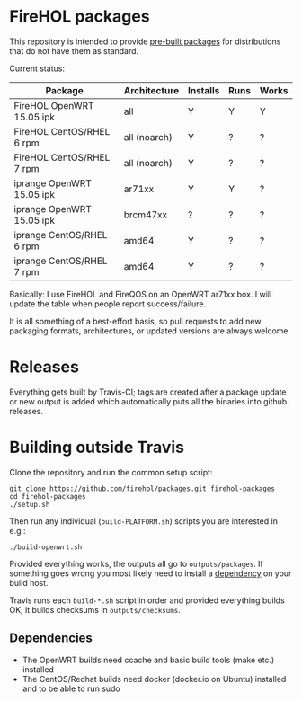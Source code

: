 # FireHOL packages

This repository is intended to provide
[pre-built packages](https://github.com/firehol/packages/releases/latest)
for distributions that do not have them as standard.

Current status:

Package                   | Architecture     |  Installs  |  Runs  |  Works
------------------------- | ---------------- | ---------- | ------ | -------
FireHOL OpenWRT 15.05 ipk | all              |     Y      |   Y    |    Y
FireHOL CentOS/RHEL 6 rpm | all (noarch)     |     Y      |   ?    |    ?
FireHOL CentOS/RHEL 7 rpm | all (noarch)     |     Y      |   ?    |    ?
iprange OpenWRT 15.05 ipk | ar71xx           |     Y      |   Y    |    ?
iprange OpenWRT 15.05 ipk | brcm47xx         |     ?      |   ?    |    ?
iprange CentOS/RHEL 6 rpm | amd64            |     Y      |   ?    |    ?
iprange CentOS/RHEL 7 rpm | amd64            |     Y      |   ?    |    ?

Basically: I use FireHOL and FireQOS on an OpenWRT ar71xx box. I will update
the table when people report success/failure.

It is all something of a best-effort basis, so pull requests to add new
packaging formats, architectures, or updated versions are always welcome.

# Releases

Everything gets built by Travis-CI; tags are created after a package
update or new output is added which automatically puts all the
binaries into github releases.

# Building outside Travis

Clone the repository and run the common setup script:

~~~~
git clone https://github.com/firehol/packages.git firehol-packages
cd firehol-packages
./setup.sh
~~~~

Then run any individual (`build-PLATFORM.sh`) scripts you are interested
in e.g.:

~~~~
./build-openwrt.sh
~~~~

Provided everything works, the outputs all go to `outputs/packages`.
If something goes wrong you most likely need to install a
[dependency](#dependencies) on your build host.

Travis runs each `build-*.sh` script in order and provided everything
builds OK, it builds checksums in `outputs/checksums`.

## Dependencies

* The OpenWRT builds need ccache and basic build tools (make etc.) installed
* The CentOS/Redhat builds need docker (docker.io on Ubuntu) installed
  and to be able to run sudo
